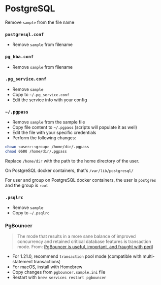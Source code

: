 # PostgreSQL

Remove `sample` from the file name

### `postgresql.conf`

* Remove `sample` from filename

### `pg_hba.conf`

* Remove `sample` from filename

### `.pg_service.conf`

* Remove `sample`
* Copy to `~/.pg_service.conf`
* Edit the service info with your config

### `~/.pgpass`

* Remove `sample` from the sample file
* Copy file content to `~/.pgpass` (scripts will populate it as well)
* Edit the file with your specific credentials
* Perform the following changes:

```sh
chown <user>:<group> /home/dir/.pgpass
chmod 0600 /home/dir/.pgpass
```

Replace `/home/dir` with the path to the home directory of the user.

On PostgreSQL docker containers, that's `/var/lib/postgresql/`

For user and group on PostgreSQL docker containers, the user is `postgres` and the group is `root`

### `.psqlrc`

* Remove `sample`
* Copy to `~/.psqlrc`

### PgBouncer

> The mode that results in a more sane balance of improved concurrency and retained critical database features is transaction mode.
From: [PgBouncer is useful, important, and fraught with peril](https://jpcamara.com/2023/04/12/pgbouncer-is-useful.html)

* For 1.21.0, recommend `transaction` pool mode (compatible with multi-statement transactions)
* For macOS, install with Homebrew
* Copy changes from `pgbouncer.sample.ini` file
* Restart with `brew services restart pgbouncer`
